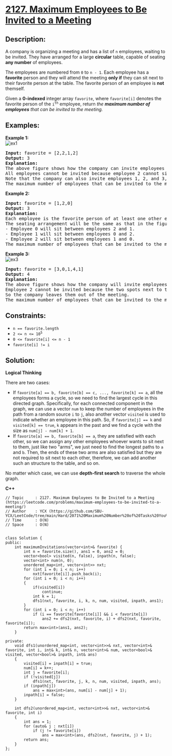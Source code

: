# [2127. Maximum Employees to Be Invited to a Meeting](https://leetcode.com/problems/maximum-employees-to-be-invited-to-a-meeting/)


## Description:

<p>A company is organizing a meeting and has a list of <code>n</code> employees, waiting to be invited. They have arranged for a large <strong>circular</strong> table, capable of seating <strong>any number</strong> of employees.</p>

<p>The employees are numbered from <code>0</code> to <code>n - 1</code>. Each employee has a <strong>favorite</strong> person and they will attend the meeting <strong>only if</strong> they can sit next to their favorite person at the table. The favorite person of an employee is <strong>not</strong> themself.</p>

<p>Given a <strong>0-indexed</strong> integer array <code>favorite</code>, where <code>favorite[i]</code> denotes the favorite person of the <code>i<sup>th</sup></code> employee, return <em>the <strong>maximum number of employees</strong> that can be invited to the meeting.</em></p>


## Examples:

<strong>Example 1:</strong>
<br/>![ex1](https://assets.leetcode.com/uploads/2021/12/14/ex1.png)
<pre>
<strong>Input:</strong> favorite = [2,2,1,2]
<strong>Output:</strong> 3
<strong>Explanation:</strong> 
The above figure shows how the company can invite employees 0, 1, and 2, and seat them at the round table.
All employees cannot be invited because employee 2 cannot sit beside employees 0, 1, and 3, simultaneously.
Note that the company can also invite employees 1, 2, and 3, and give them their desired seats.
The maximum number of employees that can be invited to the meeting is 3. 
</pre>

<strong>Example 2:</strong>
<pre>
<strong>Input:</strong> favorite = [1,2,0]
<strong>Output:</strong> 3
<strong>Explanation:</strong> 
Each employee is the favorite person of at least one other employee, and the only way the company can invite them is if they invite every employee.
The seating arrangement will be the same as that in the figure given in example 1:
- Employee 0 will sit between employees 2 and 1.
- Employee 1 will sit between employees 0 and 2.
- Employee 2 will sit between employees 1 and 0.
The maximum number of employees that can be invited to the meeting is 3.
</pre>

<strong>Example 3:</strong>
<br/>![ex3](https://assets.leetcode.com/uploads/2021/12/14/ex2.png)
<pre>
<strong>Input:</strong> favorite = [3,0,1,4,1]
<strong>Output:</strong> 4
<strong>Explanation:</strong> 
The above figure shows how the company will invite employees 0, 1, 3, and 4, and seat them at the round table.
Employee 2 cannot be invited because the two spots next to their favorite employee 1 are taken.
So the company leaves them out of the meeting.
The maximum number of employees that can be invited to the meeting is 4.
</pre>


## Constraints:

<ul>
    <li><code>n == favorite.length</code></li>
    <li><code>2 &lt;= n &lt;= 10<sup>5</sup></code></li>
    <li><code>0 &lt;= favorite[i] &lt;= n - 1</code></li>
    <li><code>favorite[i] != i</code></li>
</ul>


## Solution:

<strong>Logical Thinking</strong>
<p>There are two cases:</p>

<ul>
    <li>If <code>favorite[a] == b, favorite[b] == c, ..., favorite[k] == a</code>, all the employees forms a cycle, so we need to find the largest cycle in this directed graph. Specifically, for each connected component in the graph, we can use a vector <code>num</code> to keep the number of employees in the path from a random source <code>i</code> to <code>j</code>, also another vector <code>visited</code> is used to indicate whether an employee in this path. So, if <code>favorite[j] == k</code> and <code>visited[k] == true</code>, <code>k</code> appears in the past and we find a cycle with the size as <code>num[j] - num[k] + 1</code>.</li>
    <li>If <code>favorite[a] == b, favorite[b] == a</code>, they are satisfied with each other, so we can assign any other employees whoever wants to sit next to them, just like two "arms", we just need to find the longest paths to <code>a</code> and <code>b</code>. Then, the ends of these two arms are also satisfied but they are not required to sit next to each other, therefore, we can add another such an structure to the table, and so on.</li>
</ul>

<p>No matter which case, we can use <strong>depth-first search</strong> to traverse the whole graph.</p>


<strong>C++</strong>

```
// Topic     : 2127. Maximum Employees to Be Invited to a Meeting (https://leetcode.com/problems/maximum-employees-to-be-invited-to-a-meeting/)
// Author    : YCX (https://github.com/SBU-YCX/LeetCode/tree/main/Hard/2071%20Maximum%20Number%20of%20Tasks%20You%20Can%20Assign)
// Time      : O(N) 
// Space     : O(N)


class Solution {
public:
    int maximumInvitations(vector<int>& favorite) {
        int n = favorite.size(), ans1 = 0, ans2 = 0;
        vector<bool> visited(n, false), inpath(n, false);
        vector<int> num(n, 0);
        unordered_map<int, vector<int>> nxt;
        for (int i = 0; i < n; i++)
            nxt[favorite[i]].push_back(i);
        for (int i = 0; i < n; i++)
        {
            if(visited[i])
                continue;
            int k = 1;
            dfs1(nxt, favorite, i, k, n, num, visited, inpath, ans1);
        }
        for (int i = 0; i < n; i++)
            if (i == favorite[favorite[i]] && i < favorite[i])
                ans2 += dfs2(nxt, favorite, i) + dfs2(nxt, favorite, favorite[i]);
        return max<int>(ans1, ans2);
    }
    
private:
    void dfs1(unordered_map<int, vector<int>>& nxt, vector<int>& favorite, int i, int& k, int& n, vector<int>& num, vector<bool>& visited, vector<bool>& inpath, int& ans)
    {
        visited[i] = inpath[i] = true;
        num[i] = k++;
        int j = favorite[i];
        if (!visited[j])
            dfs1(nxt, favorite, j, k, n, num, visited, inpath, ans);
        if (inpath[j])
            ans = max<int>(ans, num[i] - num[j] + 1);
        inpath[i] = false;
    }
    
    int dfs2(unordered_map<int, vector<int>>& nxt, vector<int>& favorite, int i)
    {
        int ans = 1;
        for (auto& j : nxt[i])
            if (j != favorite[i])
                ans = max<int>(ans, dfs2(nxt, favorite, j) + 1);
        return ans;
    }
};
```
